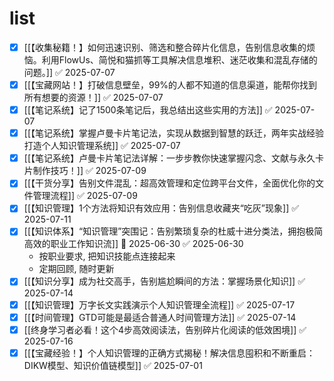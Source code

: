 # list
- [x] [[【收集秘籍！】如何迅速识别、筛选和整合碎片化信息，告别信息收集的烦恼。利用FlowUs、简悦和猫抓等工具解决信息堆积、迷茫收集和混乱存储的问题。]] ✅ 2025-07-07
- [x] [[【宝藏网站！】打破信息壁垒，99%的人都不知道的信息渠道，能帮你找到所有想要的资源！]] ✅ 2025-07-07
- [x] [[【笔记系统】记了1500条笔记后，我总结出这些实用的方法]] ✅ 2025-07-07
- [x] [[【笔记系统】掌握卢曼卡片笔记法，实现从数据到智慧的跃迁，两年实战经验打造个人知识管理系统]] ✅ 2025-07-07
- [x] [[【笔记系统】卢曼卡片笔记法详解：一步步教你快速掌握闪念、文献与永久卡片制作技巧！]] ✅ 2025-07-09
- [x] [[【干货分享】告别文件混乱：超高效管理和定位跨平台文件，全面优化你的文件管理流程]] ✅ 2025-07-09
- [x] [[【知识管理】1个方法将知识有效应用：告别信息收藏夹“吃灰”现象]] ✅ 2025-07-11
- [x] [[【知识体系】“知识管理”突围记：告别繁琐复杂的杜威十进分类法，拥抱极简高效的职业工作知识流]] 📅 2025-06-30 ✅ 2025-06-30
	- 按职业要求, 把知识技能点连接起来
	- 定期回顾, 随时更新
- [x] [[【知识分享】成为社交高手，告别尴尬瞬间的方法：掌握场景化知识]] ✅ 2025-07-14
- [x] [[【知识管理】万字长文实践演示个人知识管理全流程]] ✅ 2025-07-17
- [x] [[【时间管理】GTD可能是最适合普通人时间管理方法]] ✅ 2025-07-14
- [x] [[终身学习者必看！这个4步高效阅读法，告别碎片化阅读的低效困境]] ✅ 2025-07-16
- [x] [[【宝藏经验！】个人知识管理的正确方式揭秘！解决信息囤积和不断重启：DIKW模型、知识价值链模型]] ✅ 2025-07-01